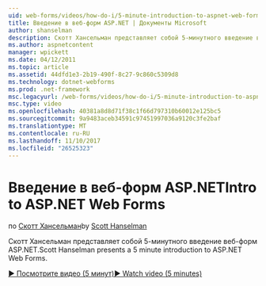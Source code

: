 ```yaml
---
uid: web-forms/videos/how-do-i/5-minute-introduction-to-aspnet-web-forms
title: Введение в веб-форм ASP.NET | Документы Microsoft
author: shanselman
description: Скотт Хансельман представляет собой 5-минутного введение веб-форм ASP.NET.
ms.author: aspnetcontent
manager: wpickett
ms.date: 04/12/2011
ms.topic: article
ms.assetid: 44dfd1e3-2b19-490f-8c27-9c860c5309d8
ms.technology: dotnet-webforms
ms.prod: .net-framework
msc.legacyurl: /web-forms/videos/how-do-i/5-minute-introduction-to-aspnet-web-forms
msc.type: video
ms.openlocfilehash: 40381a8d8d71f38c1f66d797310b60012e125bc5
ms.sourcegitcommit: 9a9483aceb34591c97451997036a9120c3fe2baf
ms.translationtype: MT
ms.contentlocale: ru-RU
ms.lasthandoff: 11/10/2017
ms.locfileid: "26525323"
---
```

<a name="intro-to-aspnet-web-forms"></a><span data-ttu-id="0f15b-103">Введение в веб-форм ASP.NET</span><span class="sxs-lookup"><span data-stu-id="0f15b-103">Intro to ASP.NET Web Forms</span></span>
====================
<span data-ttu-id="0f15b-104">по [Скотт Хансельман](https://github.com/shanselman)</span><span class="sxs-lookup"><span data-stu-id="0f15b-104">by [Scott Hanselman](https://github.com/shanselman)</span></span>

<span data-ttu-id="0f15b-105">Скотт Хансельман представляет собой 5-минутного введение веб-форм ASP.NET.</span><span class="sxs-lookup"><span data-stu-id="0f15b-105">Scott Hanselman presents a 5 minute introduction to ASP.NET Web Forms.</span></span>

[<span data-ttu-id="0f15b-106">&#9654; Посмотрите видео (5 минут)</span><span class="sxs-lookup"><span data-stu-id="0f15b-106">&#9654; Watch video (5 minutes)</span></span>](https://channel9.msdn.com/Blogs/ASP-NET-Site-Videos/5-minute-introduction-to-aspnet-web-forms)
